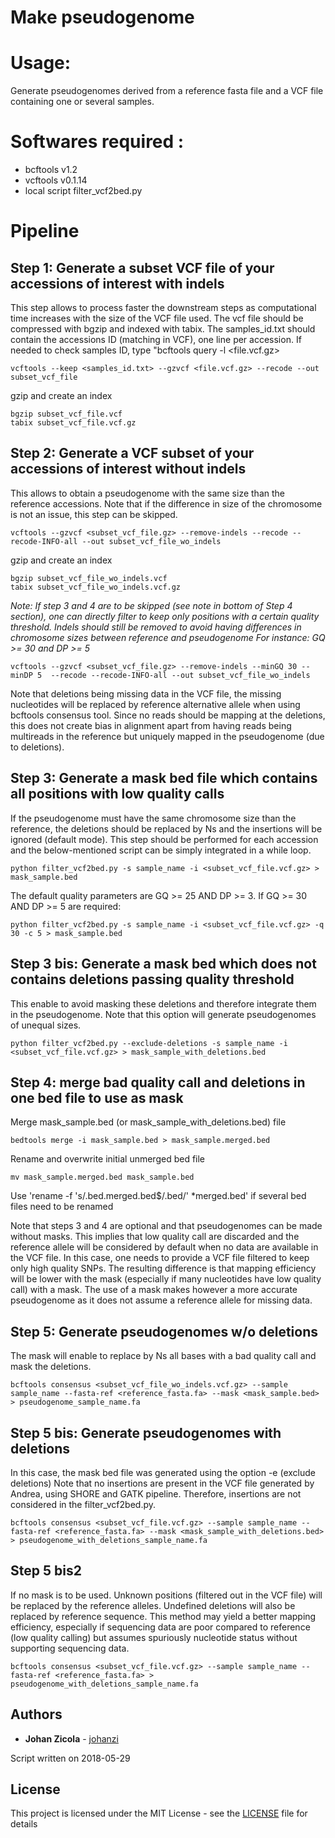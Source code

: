 Make pseudogenome
=====

# Usage:
Generate pseudogenomes derived from a reference fasta file and a VCF file containing one or several samples. 

# Softwares required : 
* bcftools v1.2
* vcftools v0.1.14
* local script filter_vcf2bed.py

# Pipeline

## Step 1: Generate a subset VCF file of your accessions of interest with indels
This step allows to process faster the downstream steps as computational time increases with the size of the VCF file used. The vcf file should be compressed with bgzip and indexed with tabix. The samples_id.txt should contain the accessions ID (matching in VCF), one line per accession. If needed to check samples ID, type "bcftools query -l <file.vcf.gz>

```
vcftools --keep <samples_id.txt> --gzvcf <file.vcf.gz> --recode --out subset_vcf_file
```
gzip and create an index

```
bgzip subset_vcf_file.vcf
tabix subset_vcf_file.vcf.gz
```

## Step 2: Generate a VCF subset of your accessions of interest without indels
This allows to obtain a pseudogenome with the same size than the reference accessions. Note that if the difference in size of the chromosome is not an issue, this step can be skipped.

```
vcftools --gzvcf <subset_vcf_file.gz> --remove-indels --recode --recode-INFO-all --out subset_vcf_file_wo_indels
```

gzip and create an index

```
bgzip subset_vcf_file_wo_indels.vcf
tabix subset_vcf_file_wo_indels.vcf.gz
```

*Note: If step 3  and 4 are to be skipped (see note in bottom of Step 4 section), one can directly  filter to keep only positions with a certain quality threshold. Indels should still be removed to avoid having differences in chromosome sizes between reference and pseudogenome For instance: GQ >= 30 and DP >= 5*

```
vcftools --gzvcf <subset_vcf_file.gz> --remove-indels --minGQ 30 --minDP 5  --recode --recode-INFO-all --out subset_vcf_file_wo_indels 
```

Note that deletions being missing data in the VCF file, the missing nucleotides will be replaced by reference alternative allele  when using bcftools consensus tool. Since no reads should be mapping at the deletions, this does not create bias in alignment apart from having reads being multireads in the reference but uniquely mapped in the pseudogenome (due to deletions). 


## Step 3: Generate a mask bed file which contains all positions with low quality calls

If the pseudogenome must have the same chromosome size than the reference, the deletions should be replaced by Ns and the insertions will be ignored (default mode). This step should be performed for each accession and the below-mentioned script can be simply integrated in a while loop.

```
python filter_vcf2bed.py -s sample_name -i <subset_vcf_file.vcf.gz> > mask_sample.bed
```

The default quality parameters are GQ >= 25 AND DP >= 3. If GQ >= 30 AND DP >= 5 are required:

```
python filter_vcf2bed.py -s sample_name -i <subset_vcf_file.vcf.gz> -q 30 -c 5 > mask_sample.bed
```

## Step 3 bis: Generate a mask bed which does not contains deletions passing quality threshold 
This enable to avoid masking these deletions and therefore integrate them in the pseudogenome. Note that this option will generate pseudogenomes of unequal sizes.

```
python filter_vcf2bed.py --exclude-deletions -s sample_name -i <subset_vcf_file.vcf.gz> > mask_sample_with_deletions.bed
```


## Step 4: merge bad quality call and deletions in one bed file to use as mask

Merge mask_sample.bed (or mask_sample_with_deletions.bed) file

```
bedtools merge -i mask_sample.bed > mask_sample.merged.bed
```

Rename and overwrite initial unmerged bed file

```
mv mask_sample.merged.bed mask_sample.bed
```

Use 'rename -f 's/\.bed.merged.bed$/.bed/' *merged.bed' if several bed files need to be renamed

Note that steps 3 and 4 are optional and that pseudogenomes can be made without masks. This implies that low quality call are discarded and the reference allele will be considered by default when no data are available in the VCF file. In this case, one needs to provide a VCF file filtered to keep only high quality SNPs. The resulting difference is that mapping efficiency will be lower with the mask (especially if many nucleotides have low quality call) with a mask. The use of a mask makes however a more accurate pseudogenome  as it does not assume a reference allele for missing data.


## Step 5: Generate pseudogenomes w/o deletions

The mask will enable to replace by Ns all bases with a bad quality call and mask the deletions.

```
bcftools consensus <subset_vcf_file_wo_indels.vcf.gz> --sample sample_name --fasta-ref <reference_fasta.fa> --mask <mask_sample.bed> > pseudogenome_sample_name.fa
```

## Step 5 bis: Generate pseudogenomes with deletions
In this case, the mask bed file was generated using the option -e (exclude deletions)
Note that no insertions are present in the VCF file generated by Andrea, using SHORE and GATK pipeline. Therefore, insertions are not considered in the filter_vcf2bed.py.

```
bcftools consensus <subset_vcf_file.vcf.gz> --sample sample_name --fasta-ref <reference_fasta.fa> --mask <mask_sample_with_deletions.bed> > pseudogenome_with_deletions_sample_name.fa
```

## Step 5 bis2
If no mask is to be used. Unknown positions (filtered out in the VCF file) will be replaced
by the reference alleles. Undefined deletions will also be replaced by reference sequence.
This method may yield a better mapping efficiency, especially if sequencing data are poor compared
to reference (low quality calling) but assumes spuriously nucleotide status without supporting sequencing data.

```
bcftools consensus <subset_vcf_file.vcf.gz> --sample sample_name --fasta-ref <reference_fasta.fa> > pseudogenome_with_deletions_sample_name.fa
```


## Authors

* **Johan Zicola** - [johanzi](https://github.com/johanzi)

Script written on 2018-05-29

## License

This project is licensed under the MIT License - see the [LICENSE](LICENSE) file for details


